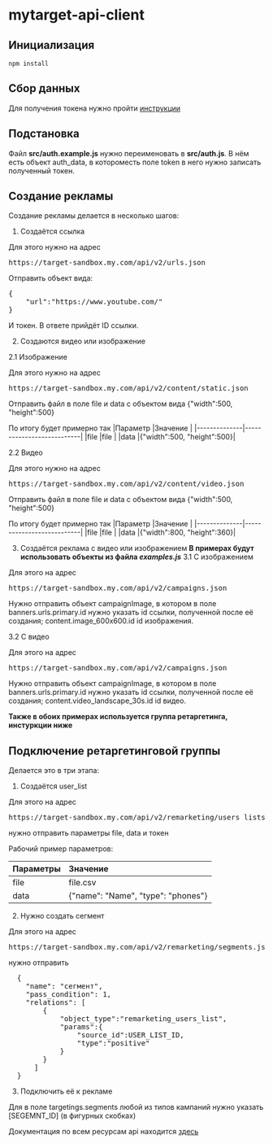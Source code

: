 # mytarget-api-client

## Инициализация
```
npm install
```

## Сбор данных

Для получения токена нужно пройти [инструкции](https://target.my.com/help/advertisers/api_access/ru)

## Подстановка

Файл **src/auth.example.js** нужно переименовать в **src/auth.js**. В нём есть объект auth_data, в котороместь поле token в него нужно записать полученный токен.

## Создание рекламы

Создание рекламы делается в несколько шагов:

1. Создаётся ссылка

Для этого нужно на адрес
<pre>
https://target-sandbox.my.com/api/v2/urls.json
</pre>
Отправить объект вида:
<pre>
{
    "url":"https://www.youtube.com/"
}
</pre>
И токен.
В ответе прийдёт ID ссылки.

2. Создаются видео или изображение

2.1 Изображение

Для этого нужно на адрес
<pre>
https://target-sandbox.my.com/api/v2/content/static.json
</pre>

Отправить файл в поле file и data с объектом вида {"width":500, "height":500}

По итогу будет примерно так
|Параметр      |Значение                   |
|--------------|---------------------------|
|file          |file                       |
|data          |{"width":500, "height":500}|

2.2 Видео

Для этого нужно на адрес
<pre>
https://target-sandbox.my.com/api/v2/content/video.json
</pre>

Отправить файл в поле file и data с объектом вида {"width":500, "height":500}

По итогу будет примерно так
|Параметр      |Значение                   |
|--------------|---------------------------|
|file          |file                       |
|data          |{"width":800, "height":360}|

3. Создаётся реклама с видео или изображением
**В примерах будут использовать объекты из файла *examples.js***
3.1 С изображением

Для этого на адрес
<pre>
https://target-sandbox.my.com/api/v2/campaigns.json
</pre>

Нужно отправить объект campaignImage, в котором в поле banners.urls.primary.id нужно указать id ссылки, полученной после её создания; content.image_600x600.id id изображения.

3.2 С видео

Для этого на адрес 
<pre>
https://target-sandbox.my.com/api/v2/campaigns.json
</pre>

Нужно отправить объект campaignImage, в котором в поле banners.urls.primary.id нужно указать id ссылки, полученной после её создания; content.video_landscape_30s.id id видео.

**Также в обоих примерах используется группа ретаргетинга, инстуркции ниже**

##  Подключение ретаргетинговой группы

Делается это в три этапа:
1. Создаётся user_list

Для этого на адрес
<pre>
https://target-sandbox.my.com/api/v2/remarketing/users_lists.json
</pre>
нужно отправить параметры file, data и токен

Рабочий пример параметров:

| Параметры | Значение                          |
| ----------|:----------------------------------|
| file      | file.csv                          |
| data      | {"name": "Name", "type": "phones"}|

2. Нужно создать сегмент

Для этого на адрес
<pre>
https://target-sandbox.my.com/api/v2/remarketing/segments.json
</pre>
нужно отправить
<pre>
  {
    "name": "сегмент",
    "pass_condition": 1,
    "relations": [
        {
            "object_type":"remarketing_users_list",
            "params":{
                "source_id":USER_LIST_ID,
                "type":"positive"
            }
        }
      ]
  }
</pre>

3. Подключить её к рекламе

Для в поле targetings.segments любой из типов кампаний нужно указать [SEGEMNT_ID] (в фигурных скобках)


Документация по всем ресурсам api находится [здесь](https://target.my.com/doc/api/ru/resource/AudienceScoreStats)